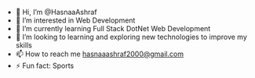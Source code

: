- 👋 Hi, I’m @HasnaaAshraf
- 👀 I’m interested in Web Development
- 🌱 I’m currently learning Full Stack DotNet Web Development
- 💞️ I’m looking to learning and exploring new technologies to improve my skills
- 📫 How to reach me hasnaaashraf2000@gmail.com
- ⚡ Fun fact: Sports 

<!---
HasnaaAshraf/HasnaaAshraf is a ✨ special ✨ repository because its `README.md` (this file) appears on your GitHub profile.
You can click the Preview link to take a look at your changes.
--->
